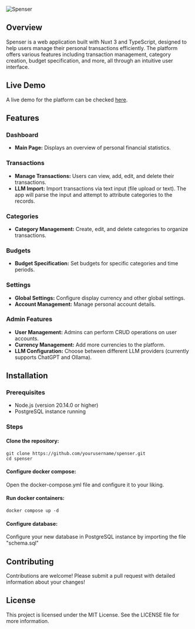 ![Spenser](https://github.com/RaulRohjans/spenser/assets/77687494/eb698583-b6b7-4c40-80a8-7fbb69017b87)
<br />

## Overview

Spenser is a web application built with Nuxt 3 and TypeScript, designed to help users manage their personal transactions efficiently. The platform offers various features including transaction management, category creation, budget specification, and more, all through an intuitive user interface.

## Live Demo

A live demo for the platform can be checked [here](https://spenser.demo.rohjans.com/).

## Features

### Dashboard

- **Main Page:** Displays an overview of personal financial statistics.

### Transactions

- **Manage Transactions:** Users can view, add, edit, and delete their transactions.
- **LLM Import:** Import transactions via text input (file upload or text). The app will parse the input and attempt to attribute categories to the records.

### Categories

- **Category Management:** Create, edit, and delete categories to organize transactions.

### Budgets

- **Budget Specification:** Set budgets for specific categories and time periods.

### Settings

- **Global Settings:** Configure display currency and other global settings.
- **Account Management:** Manage personal account details.

### Admin Features

- **User Management:** Admins can perform CRUD operations on user accounts.
- **Currency Management:** Add more currencies to the platform.
- **LLM Configuration:** Choose between different LLM providers (currently supports ChatGPT and Ollama).

## Installation

### Prerequisites

- Node.js (version 20.14.0 or higher)
- PostgreSQL instance running

### Steps

#### Clone the repository:

```
git clone https://github.com/yourusername/spenser.git
cd spenser
```

#### Configure docker compose:

Open the docker-compose.yml file and configure it to your liking.

#### Run docker containers:

```
docker compose up -d
```

#### Configure database:

Configure your new database in PostgreSQL instance by importing the file "schema.sql"

## Contributing

Contributions are welcome! Please submit a pull request with detailed information about your changes!

## License

This project is licensed under the MIT License. See the LICENSE file for more information.
